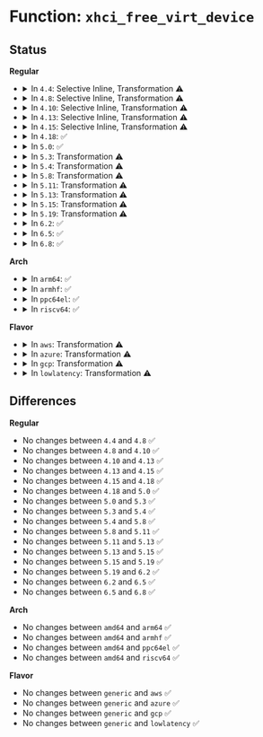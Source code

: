 # Function: <code>xhci_free_virt_device</code>

## Status
<b>Regular</b>
<ul>
<li>
<details>
<summary>In <code>4.4</code>: Selective Inline, Transformation ⚠️</summary>

```c
void xhci_free_virt_device(struct xhci_hcd *xhci, int slot_id);
```

**Collision:** Unique Global

**Inline:** Selective

**Transformation:** True

**Instances:**

```
In drivers/usb/host/xhci-mem.c (ffffffff81655400)
Location: drivers/usb/host/xhci-mem.c:913
Inline: True
Inline callers:
  - drivers/usb/host/xhci-mem.c:xhci_alloc_virt_device
  - drivers/usb/host/xhci-mem.c:xhci_mem_cleanup
Direct callers:
  - drivers/usb/host/xhci.c:xhci_free_dev
  - drivers/usb/host/xhci-mem.c:xhci_alloc_virt_device
  - drivers/usb/host/xhci-mem.c:xhci_mem_cleanup
  - drivers/usb/host/xhci-ring.c:handle_cmd_completion
```
**Symbols:**

```
ffffffff81655400-ffffffff81655573: xhci_free_virt_device.part.31 (STB_LOCAL)
ffffffff81655580-ffffffff81655595: xhci_free_virt_device (STB_GLOBAL)
```
</details>
</li>
<li>
<details>
<summary>In <code>4.8</code>: Selective Inline, Transformation ⚠️</summary>

```c
void xhci_free_virt_device(struct xhci_hcd *xhci, int slot_id);
```

**Collision:** Unique Global

**Inline:** Selective

**Transformation:** True

**Instances:**

```
In drivers/usb/host/xhci-mem.c (ffffffff816b644c)
Location: drivers/usb/host/xhci-mem.c:928
Inline: True
Inline callers:
  - drivers/usb/host/xhci-mem.c:xhci_mem_cleanup
  - drivers/usb/host/xhci-mem.c:xhci_alloc_virt_device
Direct callers:
  - drivers/usb/host/xhci.c:xhci_free_dev
  - drivers/usb/host/xhci-mem.c:xhci_mem_cleanup
  - drivers/usb/host/xhci-mem.c:xhci_alloc_virt_device
  - drivers/usb/host/xhci-ring.c:handle_cmd_completion
```
**Symbols:**

```
ffffffff816b5e10-ffffffff816b5f86: xhci_free_virt_device.part.30 (STB_LOCAL)
ffffffff816b5f90-ffffffff816b5fa5: xhci_free_virt_device (STB_GLOBAL)
```
</details>
</li>
<li>
<details>
<summary>In <code>4.10</code>: Selective Inline, Transformation ⚠️</summary>

```c
void xhci_free_virt_device(struct xhci_hcd *xhci, int slot_id);
```

**Collision:** Unique Global

**Inline:** Selective

**Transformation:** True

**Instances:**

```
In drivers/usb/host/xhci-mem.c (ffffffff816e4471)
Location: drivers/usb/host/xhci-mem.c:928
Inline: True
Inline callers:
  - drivers/usb/host/xhci-mem.c:xhci_alloc_virt_device
  - drivers/usb/host/xhci-mem.c:xhci_free_virt_devices_depth_first
Direct callers:
  - drivers/usb/host/xhci.c:xhci_free_dev
  - drivers/usb/host/xhci-mem.c:xhci_alloc_virt_device
  - drivers/usb/host/xhci-mem.c:xhci_free_virt_devices_depth_first
  - drivers/usb/host/xhci-ring.c:handle_cmd_completion
```
**Symbols:**

```
ffffffff816e3fc0-ffffffff816e4136: xhci_free_virt_device.part.33 (STB_LOCAL)
ffffffff816e4140-ffffffff816e4155: xhci_free_virt_device (STB_GLOBAL)
```
</details>
</li>
<li>
<details>
<summary>In <code>4.13</code>: Selective Inline, Transformation ⚠️</summary>

```c
void xhci_free_virt_device(struct xhci_hcd *xhci, int slot_id);
```

**Collision:** Unique Global

**Inline:** Selective

**Transformation:** True

**Instances:**

```
In drivers/usb/host/xhci-mem.c (ffffffff816f841f)
Location: drivers/usb/host/xhci-mem.c:882
Inline: True
Inline callers:
  - drivers/usb/host/xhci-mem.c:xhci_alloc_virt_device
  - drivers/usb/host/xhci-mem.c:xhci_free_virt_devices_depth_first
Direct callers:
  - drivers/usb/host/xhci.c:xhci_disable_slot
  - drivers/usb/host/xhci-mem.c:xhci_alloc_virt_device
  - drivers/usb/host/xhci-mem.c:xhci_free_virt_devices_depth_first
  - drivers/usb/host/xhci-ring.c:handle_cmd_completion
```
**Symbols:**

```
ffffffff816f7f80-ffffffff816f8113: xhci_free_virt_device.part.40 (STB_LOCAL)
ffffffff816f8120-ffffffff816f8136: xhci_free_virt_device (STB_GLOBAL)
```
</details>
</li>
<li>
<details>
<summary>In <code>4.15</code>: Selective Inline, Transformation ⚠️</summary>

```c
void xhci_free_virt_device(struct xhci_hcd *xhci, int slot_id);
```

**Collision:** Unique Global

**Inline:** Selective

**Transformation:** True

**Instances:**

```
In drivers/usb/host/xhci-mem.c (ffffffff81764e99)
Location: drivers/usb/host/xhci-mem.c:869
Inline: True
Inline callers:
  - drivers/usb/host/xhci-mem.c:xhci_free_virt_devices_depth_first
Direct callers:
  - drivers/usb/host/xhci.c:xhci_alloc_dev
  - drivers/usb/host/xhci.c:xhci_free_dev
  - drivers/usb/host/xhci-mem.c:xhci_free_virt_devices_depth_first
  - drivers/usb/host/xhci-ring.c:handle_cmd_completion
```
**Symbols:**

```
ffffffff81764ca0-ffffffff81764e2c: xhci_free_virt_device.part.38 (STB_LOCAL)
ffffffff81764e30-ffffffff81764e46: xhci_free_virt_device (STB_GLOBAL)
```
</details>
</li>
<li>
<details>
<summary>In <code>4.18</code>: ✅</summary>

```c
void xhci_free_virt_device(struct xhci_hcd *xhci, int slot_id);
```

**Collision:** Unique Global

**Inline:** No

**Transformation:** False

**Instances:**

```
In drivers/usb/host/xhci-mem.c (ffffffff817a4fd0)
Location: drivers/usb/host/xhci-mem.c:877
Inline: False
Direct callers:
  - drivers/usb/host/xhci.c:xhci_alloc_dev
  - drivers/usb/host/xhci.c:xhci_free_dev
  - drivers/usb/host/xhci-mem.c:xhci_free_virt_devices_depth_first
  - drivers/usb/host/xhci-ring.c:handle_cmd_completion
```
**Symbols:**

```
ffffffff817a4fd0-ffffffff817a518c: xhci_free_virt_device (STB_GLOBAL)
```
</details>
</li>
<li>
<details>
<summary>In <code>5.0</code>: ✅</summary>

```c
void xhci_free_virt_device(struct xhci_hcd *xhci, int slot_id);
```

**Collision:** Unique Global

**Inline:** No

**Transformation:** False

**Instances:**

```
In drivers/usb/host/xhci-mem.c (ffffffff817cb2b0)
Location: drivers/usb/host/xhci-mem.c:877
Inline: False
Direct callers:
  - drivers/usb/host/xhci.c:xhci_alloc_dev
  - drivers/usb/host/xhci.c:xhci_free_dev
  - drivers/usb/host/xhci-mem.c:xhci_free_virt_devices_depth_first
  - drivers/usb/host/xhci-ring.c:handle_cmd_completion
```
**Symbols:**

```
ffffffff817cb2b0-ffffffff817cb46c: xhci_free_virt_device (STB_GLOBAL)
```
</details>
</li>
<li>
<details>
<summary>In <code>5.3</code>: Transformation ⚠️</summary>

```c
void xhci_free_virt_device(struct xhci_hcd *xhci, int slot_id);
```

**Collision:** Unique Global

**Inline:** No

**Transformation:** True

**Instances:**

```
In drivers/usb/host/xhci-mem.c (0)
Location: drivers/usb/host/xhci-mem.c:877
Inline: False
Direct callers:
  - drivers/usb/host/xhci.c:xhci_alloc_dev
  - drivers/usb/host/xhci.c:xhci_free_dev
  - drivers/usb/host/xhci-mem.c:xhci_free_virt_devices_depth_first
  - drivers/usb/host/xhci-ring.c:handle_cmd_completion
```
**Symbols:**

```
ffffffff8180c8c5-ffffffff8180c8e2: xhci_free_virt_device.cold (STB_LOCAL)
ffffffff8180b690-ffffffff8180b821: xhci_free_virt_device (STB_GLOBAL)
```
</details>
</li>
<li>
<details>
<summary>In <code>5.4</code>: Transformation ⚠️</summary>

```c
void xhci_free_virt_device(struct xhci_hcd *xhci, int slot_id);
```

**Collision:** Unique Global

**Inline:** No

**Transformation:** True

**Instances:**

```
In drivers/usb/host/xhci-mem.c (0)
Location: drivers/usb/host/xhci-mem.c:877
Inline: False
Direct callers:
  - drivers/usb/host/xhci.c:xhci_alloc_dev
  - drivers/usb/host/xhci.c:xhci_free_dev
  - drivers/usb/host/xhci-mem.c:xhci_free_virt_devices_depth_first
  - drivers/usb/host/xhci-ring.c:handle_cmd_completion
```
**Symbols:**

```
ffffffff8183d8c0-ffffffff8183d8dd: xhci_free_virt_device.cold (STB_LOCAL)
ffffffff8183c650-ffffffff8183c7e1: xhci_free_virt_device (STB_GLOBAL)
```
</details>
</li>
<li>
<details>
<summary>In <code>5.8</code>: Transformation ⚠️</summary>

```c
void xhci_free_virt_device(struct xhci_hcd *xhci, int slot_id);
```

**Collision:** Unique Global

**Inline:** No

**Transformation:** True

**Instances:**

```
In drivers/usb/host/xhci-mem.c (0)
Location: drivers/usb/host/xhci-mem.c:877
Inline: False
Direct callers:
  - drivers/usb/host/xhci.c:xhci_alloc_dev
  - drivers/usb/host/xhci.c:xhci_free_dev
  - drivers/usb/host/xhci-mem.c:xhci_free_virt_devices_depth_first
  - drivers/usb/host/xhci-ring.c:xhci_handle_cmd_disable_slot
```
**Symbols:**

```
ffffffff8191012e-ffffffff8191014b: xhci_free_virt_device.cold (STB_LOCAL)
ffffffff8190db70-ffffffff8190dd3c: xhci_free_virt_device (STB_GLOBAL)
```
</details>
</li>
<li>
<details>
<summary>In <code>5.11</code>: Transformation ⚠️</summary>

```c
void xhci_free_virt_device(struct xhci_hcd *xhci, int slot_id);
```

**Collision:** Unique Global

**Inline:** No

**Transformation:** True

**Instances:**

```
In drivers/usb/host/xhci-mem.c (0)
Location: drivers/usb/host/xhci-mem.c:886
Inline: False
Direct callers:
  - drivers/usb/host/xhci.c:xhci_alloc_dev
  - drivers/usb/host/xhci.c:xhci_free_dev
  - drivers/usb/host/xhci-mem.c:xhci_free_virt_devices_depth_first
  - drivers/usb/host/xhci-ring.c:xhci_handle_cmd_disable_slot
```
**Symbols:**

```
ffffffff81c217d6-ffffffff81c217f3: xhci_free_virt_device.cold (STB_LOCAL)
ffffffff81915710-ffffffff819158cd: xhci_free_virt_device (STB_GLOBAL)
```
</details>
</li>
<li>
<details>
<summary>In <code>5.13</code>: Transformation ⚠️</summary>

```c
void xhci_free_virt_device(struct xhci_hcd *xhci, int slot_id);
```

**Collision:** Unique Global

**Inline:** No

**Transformation:** True

**Instances:**

```
In drivers/usb/host/xhci-mem.c (0)
Location: drivers/usb/host/xhci-mem.c:869
Inline: False
Direct callers:
  - drivers/usb/host/xhci.c:xhci_alloc_dev
  - drivers/usb/host/xhci.c:xhci_free_dev
  - drivers/usb/host/xhci-mem.c:xhci_free_virt_devices_depth_first
  - drivers/usb/host/xhci-ring.c:handle_cmd_completion
```
**Symbols:**

```
ffffffff81c13881-ffffffff81c1389e: xhci_free_virt_device.cold (STB_LOCAL)
ffffffff818f8ba0-ffffffff818f8d5c: xhci_free_virt_device (STB_GLOBAL)
```
</details>
</li>
<li>
<details>
<summary>In <code>5.15</code>: Transformation ⚠️</summary>

```c
void xhci_free_virt_device(struct xhci_hcd *xhci, int slot_id);
```

**Collision:** Unique Global

**Inline:** No

**Transformation:** True

**Instances:**

```
In drivers/usb/host/xhci-mem.c (0)
Location: drivers/usb/host/xhci-mem.c:869
Inline: False
Direct callers:
  - drivers/usb/host/xhci.c:xhci_setup_device
  - drivers/usb/host/xhci.c:xhci_alloc_dev
  - drivers/usb/host/xhci.c:xhci_free_dev
  - drivers/usb/host/xhci-mem.c:xhci_free_virt_devices_depth_first
  - drivers/usb/host/xhci-hub.c:xhci_enter_test_mode
```
**Symbols:**

```
ffffffff81d206c5-ffffffff81d206e2: xhci_free_virt_device.cold (STB_LOCAL)
ffffffff81997370-ffffffff8199769b: xhci_free_virt_device (STB_GLOBAL)
```
</details>
</li>
<li>
<details>
<summary>In <code>5.19</code>: Transformation ⚠️</summary>

```c
void xhci_free_virt_device(struct xhci_hcd *xhci, int slot_id);
```

**Collision:** Unique Global

**Inline:** No

**Transformation:** True

**Instances:**

```
In drivers/usb/host/xhci-mem.c (0)
Location: drivers/usb/host/xhci-mem.c:860
Inline: False
Direct callers:
  - drivers/usb/host/xhci.c:xhci_setup_device
  - drivers/usb/host/xhci.c:xhci_alloc_dev
  - drivers/usb/host/xhci.c:xhci_free_dev
  - drivers/usb/host/xhci-mem.c:xhci_free_virt_devices_depth_first
  - drivers/usb/host/xhci-hub.c:xhci_enter_test_mode
```
**Symbols:**

```
ffffffff81eec245-ffffffff81eec262: xhci_free_virt_device.cold (STB_LOCAL)
ffffffff81af4280-ffffffff81af45cf: xhci_free_virt_device (STB_GLOBAL)
```
</details>
</li>
<li>
<details>
<summary>In <code>6.2</code>: ✅</summary>

```c
void xhci_free_virt_device(struct xhci_hcd *xhci, int slot_id);
```

**Collision:** Unique Global

**Inline:** No

**Transformation:** False

**Instances:**

```
In drivers/usb/host/xhci-mem.c (ffffffff81c81930)
Location: drivers/usb/host/xhci-mem.c:865
Inline: False
Direct callers:
  - drivers/usb/host/xhci.c:xhci_setup_device
  - drivers/usb/host/xhci.c:xhci_alloc_dev
  - drivers/usb/host/xhci.c:xhci_free_dev
  - drivers/usb/host/xhci-mem.c:xhci_free_virt_devices_depth_first
  - drivers/usb/host/xhci-hub.c:xhci_enter_test_mode
```
**Symbols:**

```
ffffffff81c81930-ffffffff81c81cd9: xhci_free_virt_device (STB_GLOBAL)
```
</details>
</li>
<li>
<details>
<summary>In <code>6.5</code>: ✅</summary>

```c
void xhci_free_virt_device(struct xhci_hcd *xhci, int slot_id);
```

**Collision:** Unique Global

**Inline:** No

**Transformation:** False

**Instances:**

```
In drivers/usb/host/xhci-mem.c (ffffffff81ce8640)
Location: drivers/usb/host/xhci-mem.c:847
Inline: False
Direct callers:
  - drivers/usb/host/xhci.c:xhci_setup_device
  - drivers/usb/host/xhci.c:xhci_alloc_dev
  - drivers/usb/host/xhci.c:xhci_free_dev
  - drivers/usb/host/xhci-mem.c:xhci_free_virt_devices_depth_first
  - drivers/usb/host/xhci-hub.c:xhci_enter_test_mode
```
**Symbols:**

```
ffffffff81ce8640-ffffffff81ce89e9: xhci_free_virt_device (STB_GLOBAL)
```
</details>
</li>
<li>
<details>
<summary>In <code>6.8</code>: ✅</summary>

```c
void xhci_free_virt_device(struct xhci_hcd *xhci, int slot_id);
```

**Collision:** Unique Global

**Inline:** No

**Transformation:** False

**Instances:**

```
In drivers/usb/host/xhci-mem.c (ffffffff81d9de60)
Location: drivers/usb/host/xhci-mem.c:858
Inline: False
Direct callers:
  - drivers/usb/host/xhci.c:xhci_setup_device
  - drivers/usb/host/xhci.c:xhci_alloc_dev
  - drivers/usb/host/xhci.c:xhci_free_dev
  - drivers/usb/host/xhci-mem.c:xhci_free_virt_devices_depth_first
  - drivers/usb/host/xhci-hub.c:xhci_enter_test_mode
```
**Symbols:**

```
ffffffff81d9de60-ffffffff81d9e209: xhci_free_virt_device (STB_GLOBAL)
```
</details>
</li>
</ul>
<b>Arch</b>
<ul>
<li>
<details>
<summary>In <code>arm64</code>: ✅</summary>

```c
void xhci_free_virt_device(struct xhci_hcd *xhci, int slot_id);
```

**Collision:** Unique Global

**Inline:** No

**Transformation:** False

**Instances:**

```
In drivers/usb/host/xhci-mem.c (ffff800010a7a488)
Location: drivers/usb/host/xhci-mem.c:877
Inline: False
Direct callers:
  - drivers/usb/host/xhci.c:xhci_alloc_dev
  - drivers/usb/host/xhci.c:xhci_free_dev
  - drivers/usb/host/xhci-mem.c:xhci_free_virt_devices_depth_first
  - drivers/usb/host/xhci-ring.c:handle_cmd_completion
```
**Symbols:**

```
ffff800010a7a488-ffff800010a7a63c: xhci_free_virt_device (STB_GLOBAL)
```
</details>
</li>
<li>
<details>
<summary>In <code>armhf</code>: ✅</summary>

```c
void xhci_free_virt_device(struct xhci_hcd *xhci, int slot_id);
```

**Collision:** Unique Global

**Inline:** No

**Transformation:** False

**Instances:**

```
In drivers/usb/host/xhci-mem.c (c0b4dd98)
Location: drivers/usb/host/xhci-mem.c:877
Inline: False
Direct callers:
  - drivers/usb/host/xhci.c:xhci_alloc_dev
  - drivers/usb/host/xhci.c:xhci_free_dev
  - drivers/usb/host/xhci-mem.c:xhci_free_virt_devices_depth_first
  - drivers/usb/host/xhci-ring.c:handle_cmd_completion
```
**Symbols:**

```
c0b4dd98-c0b4df5c: xhci_free_virt_device (STB_GLOBAL)
```
</details>
</li>
<li>
<details>
<summary>In <code>ppc64el</code>: ✅</summary>

```c
void xhci_free_virt_device(struct xhci_hcd *xhci, int slot_id);
```

**Collision:** Unique Global

**Inline:** No

**Transformation:** False

**Instances:**

```
In drivers/usb/host/xhci-mem.c (c000000000b51dc0)
Location: drivers/usb/host/xhci-mem.c:877
Inline: False
Direct callers:
  - drivers/usb/host/xhci.c:xhci_alloc_dev
  - drivers/usb/host/xhci.c:xhci_free_dev
  - drivers/usb/host/xhci-mem.c:xhci_free_virt_devices_depth_first
  - drivers/usb/host/xhci-mem.c:xhci_free_virt_devices_depth_first
  - drivers/usb/host/xhci-mem.c:xhci_free_virt_devices_depth_first
  - drivers/usb/host/xhci-ring.c:handle_cmd_completion
```
**Symbols:**

```
c000000000b51dc0-c000000000b52008: xhci_free_virt_device (STB_GLOBAL)
```
</details>
</li>
<li>
<details>
<summary>In <code>riscv64</code>: ✅</summary>

```c
void xhci_free_virt_device(struct xhci_hcd *xhci, int slot_id);
```

**Collision:** Unique Global

**Inline:** No

**Transformation:** False

**Instances:**

```
In drivers/usb/host/xhci-mem.c (ffffffe000691b3e)
Location: drivers/usb/host/xhci-mem.c:877
Inline: False
Direct callers:
  - drivers/usb/host/xhci.c:xhci_alloc_dev
  - drivers/usb/host/xhci.c:xhci_free_dev
  - drivers/usb/host/xhci-mem.c:xhci_free_virt_devices_depth_first
  - drivers/usb/host/xhci-ring.c:handle_cmd_completion
```
**Symbols:**

```
ffffffe000691b3e-ffffffe000691cb4: xhci_free_virt_device (STB_GLOBAL)
```
</details>
</li>
</ul>
<b>Flavor</b>
<ul>
<li>
<details>
<summary>In <code>aws</code>: Transformation ⚠️</summary>

```c
void xhci_free_virt_device(struct xhci_hcd *xhci, int slot_id);
```

**Collision:** Unique Global

**Inline:** No

**Transformation:** True

**Instances:**

```
In drivers/usb/host/xhci-mem.c (0)
Location: drivers/usb/host/xhci-mem.c:877
Inline: False
Direct callers:
  - drivers/usb/host/xhci.c:xhci_alloc_dev
  - drivers/usb/host/xhci.c:xhci_free_dev
  - drivers/usb/host/xhci-mem.c:xhci_free_virt_devices_depth_first
  - drivers/usb/host/xhci-ring.c:handle_cmd_completion
```
**Symbols:**

```
ffffffff817f5c70-ffffffff817f5c8d: xhci_free_virt_device.cold (STB_LOCAL)
ffffffff817f4a00-ffffffff817f4b91: xhci_free_virt_device (STB_GLOBAL)
```
</details>
</li>
<li>
<details>
<summary>In <code>azure</code>: Transformation ⚠️</summary>

```c
void xhci_free_virt_device(struct xhci_hcd *xhci, int slot_id);
```

**Collision:** Unique Global

**Inline:** No

**Transformation:** True

**Instances:**

```
In drivers/usb/host/xhci-mem.c (0)
Location: drivers/usb/host/xhci-mem.c:877
Inline: False
Direct callers:
  - drivers/usb/host/xhci.c:xhci_alloc_dev
  - drivers/usb/host/xhci.c:xhci_free_dev
  - drivers/usb/host/xhci-mem.c:xhci_free_virt_devices_depth_first
  - drivers/usb/host/xhci-ring.c:handle_cmd_completion
```
**Symbols:**

```
ffffffff817bae10-ffffffff817bae2d: xhci_free_virt_device.cold (STB_LOCAL)
ffffffff817b9ba0-ffffffff817b9d31: xhci_free_virt_device (STB_GLOBAL)
```
</details>
</li>
<li>
<details>
<summary>In <code>gcp</code>: Transformation ⚠️</summary>

```c
void xhci_free_virt_device(struct xhci_hcd *xhci, int slot_id);
```

**Collision:** Unique Global

**Inline:** No

**Transformation:** True

**Instances:**

```
In drivers/usb/host/xhci-mem.c (0)
Location: drivers/usb/host/xhci-mem.c:877
Inline: False
Direct callers:
  - drivers/usb/host/xhci.c:xhci_alloc_dev
  - drivers/usb/host/xhci.c:xhci_free_dev
  - drivers/usb/host/xhci-mem.c:xhci_free_virt_devices_depth_first
  - drivers/usb/host/xhci-ring.c:handle_cmd_completion
```
**Symbols:**

```
ffffffff81832740-ffffffff8183275d: xhci_free_virt_device.cold (STB_LOCAL)
ffffffff818314d0-ffffffff81831661: xhci_free_virt_device (STB_GLOBAL)
```
</details>
</li>
<li>
<details>
<summary>In <code>lowlatency</code>: Transformation ⚠️</summary>

```c
void xhci_free_virt_device(struct xhci_hcd *xhci, int slot_id);
```

**Collision:** Unique Global

**Inline:** No

**Transformation:** True

**Instances:**

```
In drivers/usb/host/xhci-mem.c (0)
Location: drivers/usb/host/xhci-mem.c:877
Inline: False
Direct callers:
  - drivers/usb/host/xhci.c:xhci_alloc_dev
  - drivers/usb/host/xhci.c:xhci_free_dev
  - drivers/usb/host/xhci-mem.c:xhci_free_virt_devices_depth_first
  - drivers/usb/host/xhci-ring.c:handle_cmd_completion
```
**Symbols:**

```
ffffffff8184c920-ffffffff8184c93d: xhci_free_virt_device.cold (STB_LOCAL)
ffffffff8184b6a0-ffffffff8184b84a: xhci_free_virt_device (STB_GLOBAL)
```
</details>
</li>
</ul>

## Differences
<b>Regular</b>
<ul>
<li>
No changes between <code>4.4</code> and <code>4.8</code> ✅
</li>
<li>
No changes between <code>4.8</code> and <code>4.10</code> ✅
</li>
<li>
No changes between <code>4.10</code> and <code>4.13</code> ✅
</li>
<li>
No changes between <code>4.13</code> and <code>4.15</code> ✅
</li>
<li>
No changes between <code>4.15</code> and <code>4.18</code> ✅
</li>
<li>
No changes between <code>4.18</code> and <code>5.0</code> ✅
</li>
<li>
No changes between <code>5.0</code> and <code>5.3</code> ✅
</li>
<li>
No changes between <code>5.3</code> and <code>5.4</code> ✅
</li>
<li>
No changes between <code>5.4</code> and <code>5.8</code> ✅
</li>
<li>
No changes between <code>5.8</code> and <code>5.11</code> ✅
</li>
<li>
No changes between <code>5.11</code> and <code>5.13</code> ✅
</li>
<li>
No changes between <code>5.13</code> and <code>5.15</code> ✅
</li>
<li>
No changes between <code>5.15</code> and <code>5.19</code> ✅
</li>
<li>
No changes between <code>5.19</code> and <code>6.2</code> ✅
</li>
<li>
No changes between <code>6.2</code> and <code>6.5</code> ✅
</li>
<li>
No changes between <code>6.5</code> and <code>6.8</code> ✅
</li>
</ul>
<b>Arch</b>
<ul>
<li>
No changes between <code>amd64</code> and <code>arm64</code> ✅
</li>
<li>
No changes between <code>amd64</code> and <code>armhf</code> ✅
</li>
<li>
No changes between <code>amd64</code> and <code>ppc64el</code> ✅
</li>
<li>
No changes between <code>amd64</code> and <code>riscv64</code> ✅
</li>
</ul>
<b>Flavor</b>
<ul>
<li>
No changes between <code>generic</code> and <code>aws</code> ✅
</li>
<li>
No changes between <code>generic</code> and <code>azure</code> ✅
</li>
<li>
No changes between <code>generic</code> and <code>gcp</code> ✅
</li>
<li>
No changes between <code>generic</code> and <code>lowlatency</code> ✅
</li>
</ul>
